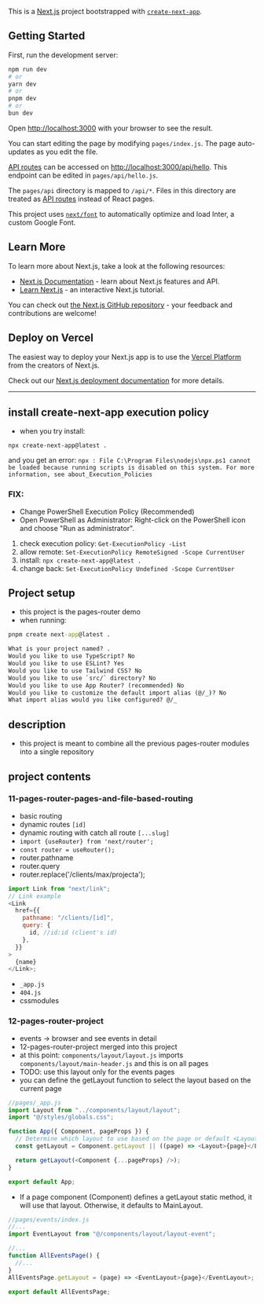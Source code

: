 This is a [Next.js](https://nextjs.org/) project bootstrapped with [`create-next-app`](https://github.com/vercel/next.js/tree/canary/packages/create-next-app).

## Getting Started

First, run the development server:

```bash
npm run dev
# or
yarn dev
# or
pnpm dev
# or
bun dev
```

Open [http://localhost:3000](http://localhost:3000) with your browser to see the result.

You can start editing the page by modifying `pages/index.js`. The page auto-updates as you edit the file.

[API routes](https://nextjs.org/docs/api-routes/introduction) can be accessed on [http://localhost:3000/api/hello](http://localhost:3000/api/hello). This endpoint can be edited in `pages/api/hello.js`.

The `pages/api` directory is mapped to `/api/*`. Files in this directory are treated as [API routes](https://nextjs.org/docs/api-routes/introduction) instead of React pages.

This project uses [`next/font`](https://nextjs.org/docs/basic-features/font-optimization) to automatically optimize and load Inter, a custom Google Font.

## Learn More

To learn more about Next.js, take a look at the following resources:

- [Next.js Documentation](https://nextjs.org/docs) - learn about Next.js features and API.
- [Learn Next.js](https://nextjs.org/learn) - an interactive Next.js tutorial.

You can check out [the Next.js GitHub repository](https://github.com/vercel/next.js/) - your feedback and contributions are welcome!

## Deploy on Vercel

The easiest way to deploy your Next.js app is to use the [Vercel Platform](https://vercel.com/new?utm_medium=default-template&filter=next.js&utm_source=create-next-app&utm_campaign=create-next-app-readme) from the creators of Next.js.

Check out our [Next.js deployment documentation](https://nextjs.org/docs/deployment) for more details.

---

## install create-next-app execution policy

- when you try install:

```
npx create-next-app@latest .
```

and you get an error:
`npx : File C:\Program Files\nodejs\npx.ps1 cannot be loaded because running scripts is disabled on this system. For more information, see about_Execution_Policies`

### FIX:

- Change PowerShell Execution Policy (Recommended)
- Open PowerShell as Administrator: Right-click on the PowerShell icon and choose "Run as administrator".

1. check execution policy: `Get-ExecutionPolicy -List`
2. allow remote: `Set-ExecutionPolicy RemoteSigned -Scope CurrentUser`
3. install: `npx create-next-app@latest .`
4. change back: `Set-ExecutionPolicy Undefined -Scope CurrentUser`

## Project setup

- this project is the pages-router demo
- when running:

```cmd
pnpm create next-app@latest .

What is your project named? .
Would you like to use TypeScript? No
Would you like to use ESLint? Yes
Would you like to use Tailwind CSS? No
Would you like to use `src/` directory? No
Would you like to use App Router? (recommended) No
Would you like to customize the default import alias (@/_)? No
What import alias would you like configured? @/_
```

## description

- this project is meant to combine all the previous pages-router modules into a single repository

## project contents

### 11-pages-router-pages-and-file-based-routing

- basic routing
- dynamic routes `[id]`
- dynamic routing with catch all route `[...slug]`
- `import {useRouter} from 'next/router';`
- `const router = useRouter();`
- router.pathname
- router.query
- router.replace('/clients/max/projecta');

```js
import Link from "next/link";
// Link example
<Link
  href={{
    pathname: "/clients/[id]",
    query: {
      id, //id:id (client's id)
    },
  }}
>
  {name}
</Link>;
```

- `_app.js`
- `404.js`
- cssmodules

### 12-pages-router-project

- events -> browser and see events in detail
- 12-pages-router-project merged into this project
- at this point: `components/layout/layout.js` imports `components/layout/main-header.js` and this is on all pages
- TODO: use this layout only for the events pages
- you can define the getLayout function to select the layout based on the current page

```js
//pages/_app.js
import Layout from "../components/layout/layout";
import "@/styles/globals.css";

function App({ Component, pageProps }) {
  // Determine which layout to use based on the page or default <Layout>
  const getLayout = Component.getLayout || ((page) => <Layout>{page}</Layout>);

  return getLayout(<Component {...pageProps} />);
}

export default App;
```

- If a page component (Component) defines a getLayout static method, it will use that layout.
  Otherwise, it defaults to MainLayout.

```js
//pages/events/index.js
//...
import EventLayout from "@/components/layout/layout-event";

//...
function AllEventsPage() {
  //...
}
AllEventsPage.getLayout = (page) => <EventLayout>{page}</EventLayout>;

export default AllEventsPage;
```
